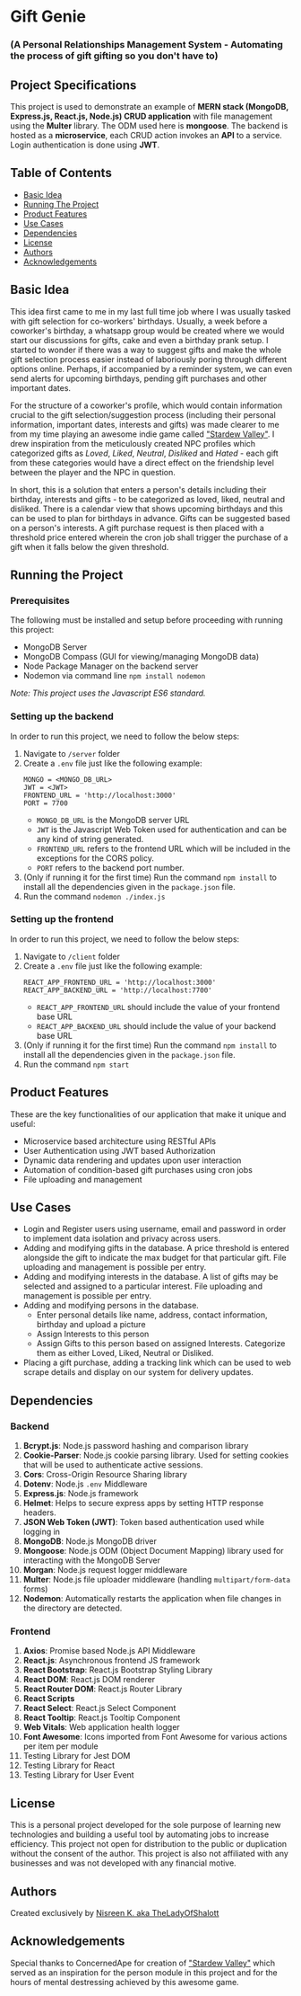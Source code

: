 # Gift Genie
### (A Personal Relationships Management System - Automating the process of gift gifting so you don't have to)

## Project Specifications
This project is used to demonstrate an example of **MERN stack (MongoDB, Express.js, React.js, Node.js) CRUD application** with file management using the **Multer** library. The ODM used here is **mongoose**. The backend is hosted as a **microservice**, each CRUD action invokes an **API** to a service. Login authentication is done using **JWT**.

## Table of Contents
- [Basic Idea](#basic-idea)
- [Running The Project](#running-the-project)
- [Product Features](#product-features)
- [Use Cases](#use-cases)
- [Dependencies](#dependencies)
- [License](#license)
- [Authors](#authors)
- [Acknowledgements](#acknowledgements)

## Basic Idea
This idea first came to me in my last full time job where I was usually tasked with gift selection for co-workers' birthdays. Usually, a week before a coworker's birthday, a whatsapp group would be created where we would start our discussions for gifts, cake and even a birthday prank setup. I started to wonder if there was a way to suggest gifts and make the whole gift selection process easier instead of laboriously poring through different options online. Perhaps, if accompanied by a reminder system, we can even send alerts for upcoming birthdays, pending gift purchases and other important dates.  

For the structure of a coworker's profile, which would contain information crucial to the gift selection/suggestion process (including their personal information, important dates, interests and gifts) was made clearer to me from my time playing an awesome indie game called ["Stardew Valley"](https://store.steampowered.com/app/413150/Stardew_Valley). I drew inspiration from the meticulously created NPC profiles which categorized gifts as _Loved_, _Liked_, _Neutral_, _Disliked_ and _Hated_ - each gift from these categories would have a direct effect on the friendship level between the player and the NPC in question. 

In short, this is a solution that enters a person's details including their birthday, interests and gifts - to be categorized as loved, liked, neutral and disliked. There is a calendar view that shows upcoming birthdays and this can be used to plan for birthdays in advance. Gifts can be suggested based on a person's interests. A gift purchase request is then placed with a threshold price entered wherein the cron job shall trigger the purchase of a gift when it falls below the given threshold. 

## Running the Project
### Prerequisites
The following must be installed and setup before proceeding with running this project:
- MongoDB Server
- MongoDB Compass (GUI for viewing/managing MongoDB data)
- Node Package Manager on the backend server
- Nodemon via command line `npm install nodemon`

_Note: This project uses the Javascript ES6 standard._

### Setting up the backend
In order to run this project, we need to follow the below steps:
1. Navigate to `/server` folder
2. Create a `.env` file just like the following example:
    ```
   MONGO = <MONGO_DB_URL>
   JWT = <JWT>
   FRONTEND_URL = 'http://localhost:3000'
   PORT = 7700
   ```
    - `MONGO_DB_URL` is the MongoDB server URL
    - `JWT` is the Javascript Web Token used for authentication and can be any kind of string generated. 
    - `FRONTEND_URL` refers to the frontend URL which will be included in the exceptions for the CORS policy.
    - `PORT` refers to the backend port number.
3. (Only if running it for the first time) Run the command `npm install` to install all the dependencies given in the `package.json` file.
4. Run the command `nodemon ./index.js`

### Setting up the frontend
In order to run this project, we need to follow the below steps:
1. Navigate to `/client` folder
2. Create a `.env` file just like the following example:
    ```
    REACT_APP_FRONTEND_URL = 'http://localhost:3000'
    REACT_APP_BACKEND_URL = 'http://localhost:7700'
   ```
    - `REACT_APP_FRONTEND_URL` should include the value of your frontend base URL 
    - `REACT_APP_BACKEND_URL` should include the value of your backend base URL 
3. (Only if running it for the first time) Run the command `npm install` to install all the dependencies given in the `package.json` file.
4. Run the command `npm start`

## Product Features
These are the key functionalities of our application that make it unique and useful:

- Microservice based architecture using RESTful APIs
- User Authentication using JWT based Authorization
- Dynamic data rendering and updates upon user interaction
- Automation of condition-based gift purchases using cron jobs
- File uploading and management


## Use Cases
- Login and Register users using username, email and password in order to implement data isolation and privacy across users.
- Adding and modifying gifts in the database. A price threshold is entered alongside the gift to indicate the max budget for that particular gift. File uploading and management is possible per entry. 
- Adding and modifying interests in the database. A list of gifts may be selected and assigned to a particular interest. File uploading and management is possible per entry.
- Adding and modifying persons in the database. 
  - Enter personal details like name, address, contact information, birthday and upload a picture
  - Assign Interests to this person
  - Assign Gifts to this person based on assigned Interests. Categorize them as either Loved, Liked, Neutral or Disliked.
- Placing a gift purchase, adding a tracking link which can be used to web scrape details and display on our system for delivery updates.


## Dependencies
### Backend
1. **Bcrypt.js**: Node.js password hashing and comparison library
2. **Cookie-Parser**: Node.js cookie parsing library. Used for setting cookies that will be used to authenticate active sessions.
3. **Cors**: Cross-Origin Resource Sharing library
4. **Dotenv**: Node.js `.env` Middleware
5. **Express.js**: Node.js framework
6. **Helmet**: Helps to secure express apps by setting HTTP response headers.
7. **JSON Web Token (JWT)**: Token based authentication used while logging in
8. **MongoDB**: Node.js MongoDB driver
9. **Mongoose**: Node.js ODM (Object Document Mapping) library used for interacting with the MongoDB Server 
10. **Morgan**: Node.js request logger middleware
11. **Multer**: Node.js file uploader middleware (handling `multipart/form-data` forms)
12. **Nodemon**: Automatically restarts the application when file changes in the directory are detected.

### Frontend
1. **Axios**: Promise based Node.js API Middleware
2. **React.js**: Asynchronous frontend JS framework
3. **React Bootstrap**: React.js Bootstrap Styling Library
4. **React DOM**: React.js DOM renderer
5. **React Router DOM**: React.js Router Library
6. **React Scripts** 
7. **React Select**: React.js Select Component
8. **React Tooltip**: React.js Tooltip Component
9. **Web Vitals**: Web application health logger
10. **Font Awesome**: Icons imported from Font Awesome for various actions per item per module
11. Testing Library for Jest DOM
12. Testing Library for React
13. Testing Library for User Event


## License
This is a personal project developed for the sole purpose of learning new technologies and building a useful tool by automating jobs to increase efficiency. This project not open for distribution to the public or duplication without the consent of the author. This project is also not affiliated with any businesses and was not developed with any financial motive. 

## Authors
Created exclusively by [Nisreen K. aka TheLadyOfShalott](https://github.com/TheLadyOfShalott13)

## Acknowledgements
Special thanks to ConcernedApe for creation of ["Stardew Valley"](https://store.steampowered.com/app/413150/Stardew_Valley) which served as an inspiration for the person module in this project and for the hours of mental destressing achieved by this awesome game. 

